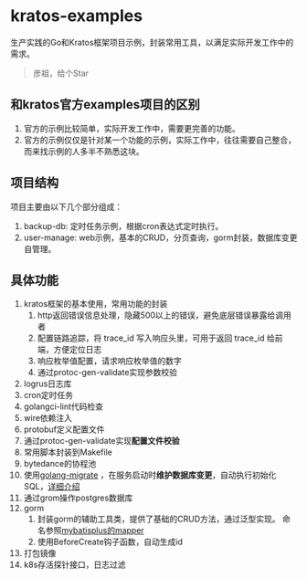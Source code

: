 # kratos-examples

生产实践的Go和Kratos框架项目示例，封装常用工具，以满足实际开发工作中的需求。

> 彦祖，给个Star

## 和kratos官方examples项目的区别

1. 官方的示例比较简单，实际开发工作中，需要更完善的功能。
2. 官方的示例仅仅是针对某一个功能的示例，实际工作中，往往需要自己整合，而来找示例的人多半不熟悉这块。

## 项目结构

项目主要由以下几个部分组成：

1. backup-db: 定时任务示例，根据cron表达式定时执行。
2. user-manage: web示例，基本的CRUD，分页查询，gorm封装，数据库变更自管理。

## 具体功能

1. kratos框架的基本使用，常用功能的封装
    1. http返回错误信息处理，隐藏500以上的错误，避免底层错误暴露给调用者
    2. 配置链路追踪，将 trace_id 写入响应头里，可用于返回 trace_id 给前端，方便定位日志
    3. 响应枚举值配置，请求响应枚举值的数字
   4. 通过protoc-gen-validate实现参数校验
2. logrus日志库
3. cron定时任务
4. golangci-lint代码检查
5. wire依赖注入
6. protobuf定义配置文件
7. 通过protoc-gen-validate实现**配置文件校验**
8. 常用脚本封装到Makefile
9. bytedance的协程池
10. 使用[golang-migrate](https://github.com/golang-migrate/migrate)
    ，在服务启动时**维护数据库变更**，自动执行初始化SQL，[详细介绍](./pkg/database/postgresx/init/README.md)
11. 通过grom操作postgres数据库
12. gorm
    1. 封装gorm的辅助工具类，提供了基础的CRUD方法，通过泛型实现。
       命名参照[mybatisplus的mapper](https://baomidou.com/pages/49cc81/#mapper-crud-%E6%8E%A5%E5%8F%A3)
    2. 使用BeforeCreate钩子函数，自动生成id
13. 打包镜像
14. k8s存活探针接口，日志过滤
